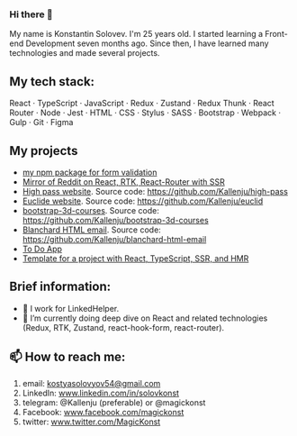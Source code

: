 ### Hi there 👋
My name is Konstantin Solovev. I'm 25 years old.
I started learning a Front-end Development seven months ago. Since then, I have learned many technologies and made several projects.


## My tech stack:
React · TypeScript · JavaScript · Redux · Zustand · Redux Thunk · React Router · Node · Jest · HTML · CSS · Stylus · SASS · Bootstrap · Webpack · Gulp · Git · Figma


## My projects
- [my npm package for form validation](https://github.com/Kallenju/simpower-validation)
- [Mirror of Reddit on React, RTK, React-Router with SSR](https://github.com/Kallenju/reddit-mirror)
- [High pass website](https://kallenju.github.io/high-pass/). Source code: https://github.com/Kallenju/high-pass
- [Euclide website](https://kallenju.github.io/euclid/). Source code: https://github.com/Kallenju/euclid
- [bootstrap-3d-courses](https://kallenju.github.io/bootstrap-3d-courses/). Source code: https://github.com/Kallenju/bootstrap-3d-courses
- [Blanchard HTML email](https://kallenju.github.io/blanchard-html-email/). Source code: https://github.com/Kallenju/blanchard-html-email
- [To Do App](https://github.com/Kallenju/ToDoApp)
- [Template for a project with React, TypeScript, SSR, and HMR](https://github.com/Kallenju/template-for-react-ts-ssr-hmr)


## Brief information:
- 💼 I work for LinkedHelper.
- 🌱 I’m currently doing deep dive on React and related technologies (Redux, RTK, Zustand, react-hook-form, react-router).


## 📫 How to reach me:
1) email: kostyasolovyov54@gmail.com
2) LinkedIn: www.linkedin.com/in/solovkonst
3) telegram: @Kallenju (preferable) or @magickonst
4) Facebook: www.facebook.com/magickonst
5) twitter: www.twitter.com/MagicKonst

